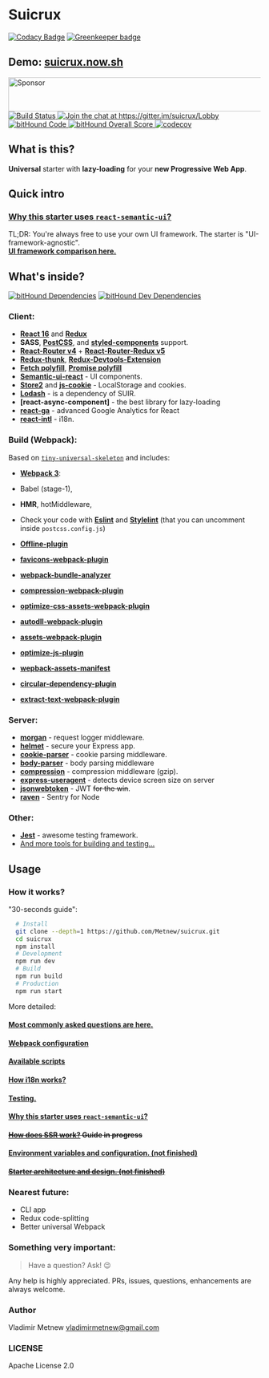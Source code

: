 # Suicrux

[![Codacy Badge](https://api.codacy.com/project/badge/Grade/fd637f7c63e74da199cec17f3f0e3fd9)](https://www.codacy.com/app/Metnew/suicrux?utm_source=github.com&utm_medium=referral&utm_content=Metnew/suicrux&utm_campaign=badger)
[![Greenkeeper badge](https://badges.greenkeeper.io/Metnew/suicrux.svg)](https://greenkeeper.io/)

<!-- ![](https://github.com/Metnew/suicrux/blob/for-gh/screen.gif) -->

## Demo: [suicrux.now.sh](https://suicrux.now.sh/auth)

<div>
  <a href="https://app.codesponsor.io/link/cFthevq5iGu9WkCHS316WqmS/Metnew/react-semantic-ui-starter" rel="nofollow">
  <img src="https://app.codesponsor.io/embed/cFthevq5iGu9WkCHS316WqmS/Metnew/react-semantic-ui-starter.svg" style="width: 888px; height: 68px;" alt="Sponsor">
</a>
</div>

<div><a href="https://travis-ci.org/Metnew/suicrux">
  <img src="https://travis-ci.org/Metnew/suicrux.svg?branch=master" alt="Build Status">
</a>
<a href="https://gitter.im/suicrux/Lobby?utm_source=badge&amp;utm_medium=badge&amp;utm_campaign=pr-badge&amp;utm_content=badge">
  <img src="https://badges.gitter.im/suicrux/Lobby.svg" alt="Join the chat at https://gitter.im/suicrux/Lobby">
</a>
<a href="https://www.bithound.io/github/Metnew/suicrux">
  <img src="https://www.bithound.io/github/Metnew/suicrux/badges/code.svg" alt="bitHound Code">
</a>
<a href="https://www.bithound.io/github/Metnew/suicrux">
  <img src="https://www.bithound.io/github/Metnew/suicrux/badges/score.svg" alt="bitHound Overall Score">
</a>
 <a href="https://codecov.io/gh/Metnew/suicrux">
  <img src="https://codecov.io/gh/Metnew/suicrux/branch/master/graph/badge.svg" alt="codecov">
</a></div>

## What is this?

**Universal** starter with **lazy-loading** for your **new Progressive Web App**.

## Quick intro

### [Why this starter uses `react-semantic-ui`?](/docs/SUI.md)

TL;DR: You're always free to use your own UI framework. The starter is "UI-framework-agnostic".<br>
**[UI framework comparison here.](https://hackernoon.com/the-coolest-react-ui-frameworks-for-your-new-react-app-ad699fffd651)**

## What's inside?

[![bitHound Dependencies](https://www.bithound.io/github/Metnew/suicrux/badges/dependencies.svg)](https://www.bithound.io/github/Metnew/suicrux/master/dependencies/npm) [![bitHound Dev Dependencies](https://www.bithound.io/github/Metnew/suicrux/badges/devDependencies.svg)](https://www.bithound.io/github/Metnew/suicrux/master/dependencies/npm)

### Client:

- **[React 16](https://facebook.github.io/react/)** and **[Redux](http://redux.js.org/)**
- **SASS**, **[PostCSS](https://github.com/postcss/postcss)**, and **[styled-components](https://github.com/styled-components/styled-components)** support.
- **[React-Router v4](https://github.com/ReactTraining/react-router)** + **[React-Router-Redux v5](https://github.com/reactjs/react-router-redux)**
- **[Redux-thunk](https://github.com/gaearon/redux-thunk)**, **[Redux-Devtools-Extension](https://github.com/zalmoxisus/redux-devtools-extension)**
- **[Fetch polyfill](https://github.com/matthew-andrews/isomorphic-fetch)**, **[Promise polyfill](https://github.com/stefanpenner/es6-promise)**
- **[Semantic-ui-react](http://react.semantic-ui.com/)** - UI components.
- **[Store2](https://github.com/nbubna/store)** and **[js-cookie](https://github.com/js-cookie/js-cookie)** - LocalStorage and cookies.
- **[Lodash](https://lodash.com/)** - is a dependency of SUIR.
- **[react-async-component]** - the best library for lazy-loading
- **[react-ga](https://github.com/react-ga/react-ga)** - advanced Google Analytics for React
- **[react-intl](https://github.com/yahoo/react-intl)** - i18n.

### Build (Webpack):

Based on [`tiny-universal-skeleton`](https://github.com/Metnew/tiny-universal-skeleton) and includes:

- **[Webpack 3](https://webpack.js.org)**:

- Babel (stage-1),
- **HMR**, hotMiddleware,
- Check your code with **[Eslint](https://github.com/eslint/eslint)** and **[Stylelint](https://github.com/stylelint/stylelint)** (that you can uncomment inside `postcss.config.js`)
- **[Offline-plugin](https://github.com/NekR/offline-plugin)**
- **[favicons-webpack-plugin](https://github.com/jantimon/favicons-webpack-plugin)**
- **[webpack-bundle-analyzer](https://www.npmjs.com/package/webpack-bundle-analyzer)**
- **[compression-webpack-plugin](https://github.com/webpack-contrib/compression-webpack-plugin)**
- **[optimize-css-assets-webpack-plugin](https://github.com/NMFR/optimize-css-assets-webpack-plugin)**
- **[autodll-webpack-plugin](https://github.com/asfktz/autodll-webpack-plugin)**
- **[assets-webpack-plugin](https://github.com/kossnocorp/assets-webpack-plugin)**
- **[optimize-js-plugin](https://github.com/vigneshshanmugam/optimize-js-plugin)**
- **[wepback-assets-manifest](https://www.npmjs.com/package/webpack-assets-manifest)**
- **[circular-dependency-plugin](https://github.com/aackerman/circular-dependency-plugin)**
- **[extract-text-webpack-plugin](https://github.com/webpack-contrib/extract-text-webpack-plugin)**

### Server:

- **[morgan](https://www.npmjs.com/package/morgan)** - request logger middleware.
- **[helmet](https://github.com/helmetjs/helmet)** - secure your Express app.
- **[cookie-parser](https://www.npmjs.com/package/cookie-parser)** - cookie parsing middleware.
- **[body-parser](https://github.com/expressjs/body-parser)** - body parsing middleware
- **[compression](https://github.com/expressjs/compression)** - compression middleware (gzip).
- **[express-useragent](https://github.com/biggora/express-useragent)** - detects device screen size on server
- **[jsonwebtoken](https://github.com/auth0/node-jsonwebtoken)** - JWT ~~for the win~~.
- **[raven](https://docs.sentry.io/clients/node/)** - Sentry for Node

### Other:

- **[Jest](https://facebook.github.io/jest/)** - awesome testing framework.
- [And more tools for building and testing...](https://github.com/Metnew/suicrux/blob/master/package.json)

## Usage

### How it works?

"30-seconds guide":
```bash
  # Install
  git clone --depth=1 https://github.com/Metnew/suicrux.git
  cd suicrux
  npm install
  # Development
  npm run dev
  # Build
  npm run build
  # Production
  npm run start
```

More detailed:

#### **[Most commonly asked questions are here.](/docs/faq.md)**

#### [Webpack configuration](/docs/webpack.md)

#### [Available scripts](/docs/scripts.md)

#### [How i18n works?](/docs/i18n.md)

#### [Testing.](/docs/testing.md)

#### [Why this starter uses `react-semantic-ui`?](/docs/SUI.md)

#### ~~[How does SSR work?](/docs/ssr.md) Guide in progress~~

#### [Environment variables and configuration. (not finished)](/docs/env_vars.md)

#### ~~[Starter architecture and design. (not finished)](/docs/design.md)~~

### Nearest future:

- CLI app
- Redux code-splitting
- Better universal Webpack

### Something very important:

> Have a question? Ask! :wink:

Any help is highly appreciated. PRs, issues, questions, enhancements are always welcome.

### Author

Vladimir Metnew [vladimirmetnew@gmail.com](mailto:vladimirmetnew@gmail.com)

### LICENSE

Apache License 2.0
